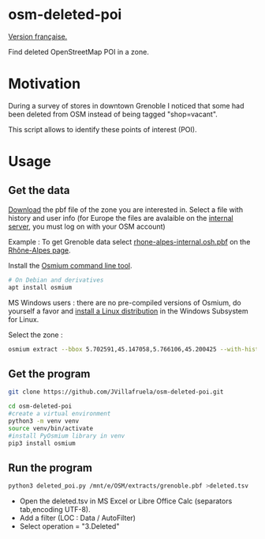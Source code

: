 # osm-deleted-poi

[Version française.](README.fr.md)

Find deleted OpenStreetMap POI in a zone.

# Motivation

During a survey of stores in downtown Grenoble I noticed that some had been deleted from OSM instead of being tagged "shop=vacant".

This script allows to identify these points of interest (POI).

# Usage

## Get the data

[Download](https://download.geofabrik.de/) the pbf file of the zone you are interested in. Select a file with history and user info (for Europe the files are avalaible on the [internal server](https://osm-internal.download.geofabrik.de/), you must log on with your OSM account)

Example : To get Grenoble data select [rhone-alpes-internal.osh.pbf](https://osm-internal.download.geofabrik.de/europe/france/rhone-alpes-internal.osh.pbf) on the [Rhône-Alpes page](https://osm-internal.download.geofabrik.de/europe/france/rhone-alpes.html).   

Install the [Osmium command line tool](https://osmcode.org/osmium-tool/). 

```bash
# On Debian and derivatives
apt install osmium 
```

MS Windows users : there are no pre-compiled versions of Osmium, do yourself a favor and [install a Linux distribution](https://learn.microsoft.com/en-us/windows/wsl/install) in the Windows Subsystem for Linux.

Select the zone :

```bash
osmium extract --bbox 5.702591,45.147058,5.766106,45.200425 --with-history --overwrite -o grenoble.pbf  rhone-alpes-internal.osh.pbf
```

## Get the program

```bash
git clone https://github.com/JVillafruela/osm-deleted-poi.git

cd osm-deleted-poi
#create a virtual environment
python3 -m venv venv
source venv/bin/activate
#install PyOsmium library in venv
pip3 install osmium
```

## Run the program

```bash
python3 deleted_poi.py /mnt/e/OSM/extracts/grenoble.pbf >deleted.tsv
```

- Open the deleted.tsv in MS Excel or Libre Office Calc (separators tab,encoding UTF-8). 
- Add a filter (LOC : Data / AutoFilter) 
- Select operation = "3.Deleted"
